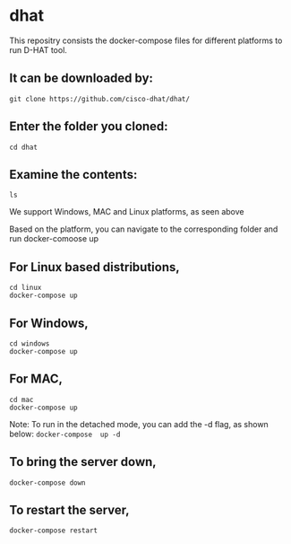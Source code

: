 # dhat
This repositry consists the docker-compose files for different platforms to run D-HAT tool.

## It can be downloaded by:

```git clone https://github.com/cisco-dhat/dhat/```

## Enter the folder you cloned:

```cd dhat```

## Examine the contents:

```ls```

We support Windows, MAC and Linux platforms, as seen above

Based on the platform, you can navigate to the corresponding folder and  run docker-comoose up 

## For Linux based distributions, 

```
cd linux
docker-compose up
```


## For Windows, 

```
cd windows
docker-compose up
```


## For MAC, 

```
cd mac
docker-compose up
```


Note: To run in the detached mode, you can add the -d flag, as shown below:
```docker-compose  up -d```


## To bring the server down,

```docker-compose down```

## To restart the server,

```docker-compose restart```
